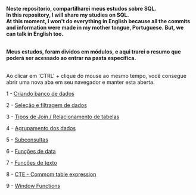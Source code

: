 **Neste repositorio, compartilharei meus estudos sobre SQL.** <br>
**In this repository, I will share my studies on SQL. <br> At this moment, I won't do everything in English because all the commits and information were made in my mother tongue, Portuguese. But, we can talk in English too.** <br><br>

**Meus estudos, foram dividos em módulos, e aqui trarei o resumo que poderá ser acessado ao entrar na pasta específica.**<br><br>

Ao clicar em 'CTRL' + clique do mouse ao mesmo tempo, você consegue abrir uma nova aba em seu navegador e manter esta aberta.

1 - <a href="CreatingADatabase" target="_blank">Criando banco de dados</a>

2 - <a href="DataSelectionAndFiltering" target="_blank">Seleção e filtragem de dados</a> <br>

3 - <a href="JoinTypes" target="_blank">Tipos de Join / Relacionamento de tabelas</a>

4 - <a href="Groupingdata" target="_blank">Agrupamento dos dados</a>

5 - <a href="Subqueries" target="_blank">Subconsultas</a>

6 - <a href="DataRoles" target="_blank">Funções de data</a>

7 - <a href="TextFunctions" target="_blank">Funções de texto</a>

8 - <a href="CommonTableExpression" target="_blank">CTE - Commom table expression</a>

9 - <a href="WindowFunction" target="_blank">Window Functions</a>
